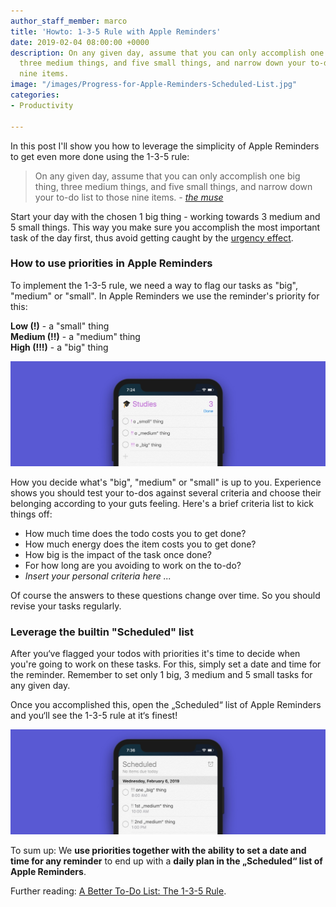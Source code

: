 ```yaml
---
author_staff_member: marco
title: 'Howto: 1-3-5 Rule with Apple Reminders'
date: 2019-02-04 08:00:00 +0000
description: On any given day, assume that you can only accomplish one big thing,
  three medium things, and five small things, and narrow down your to-do list to those
  nine items.
image: "/images/Progress-for-Apple-Reminders-Scheduled-List.jpg"
categories:
- Productivity

---
```

In this post I'll show you how to leverage the simplicity of Apple Reminders to get even more done using the 1-3-5 rule:

> On any given day, assume that you can only accomplish one big thing, three medium things, and five small things, and narrow down your to-do list to those nine items. _-_ [_the muse_](https://www.themuse.com/advice/a-better-todo-list-the-135-rule)

Start your day with the chosen 1 big thing - working towards 3 medium and 5 small things. This way you make sure you accomplish the most important task of the day first, thus avoid getting caught by the [urgency effect](https://www.nytimes.com/2018/07/09/smarter-living/eisenhower-box-productivity-tips.html).

### How to use priorities in Apple Reminders

To implement the 1-3-5 rule, we need a way to flag our tasks as "big", "medium" or "small". In Apple Reminders we use the reminder's priority for this:

**Low (!)** - a "small" thing  
**Medium (!!)** - a "medium" thing  
**High (!!!)** - a "big" thing

![](/images/Progress-for-Apple-Reminders-Priorities.jpg)

How you decide what's "big", "medium" or "small" is up to you. Experience shows you should test your to-dos against several criteria and choose their belonging according to your guts feeling. Here's a brief criteria list to kick things off:

* How much time does the todo costs you to get done?
* How much energy does the item costs you to get done?
* How big is the impact of the task once done?
* For how long are you avoiding to work on the to-do?
* _Insert your personal criteria here ..._

Of course the answers to these questions change over time. So you should revise your tasks regularly.

### Leverage the builtin "Scheduled" list

After you‘ve flagged your todos with priorities it's time to decide when you're going to work on these tasks. For this, simply set a date and time for the reminder. Remember to set only 1 big, 3 medium and 5 small tasks for any given day.

Once you accomplished this, open the „Scheduled“ list of Apple Reminders and you‘ll see the 1-3-5 rule at it‘s finest!

![](/images/Progress-for-Apple-Reminders-Scheduled-List.jpg)

To sum up: We **use priorities together with the ability to set a date and time for any reminder** to end up with a **daily plan in the „Scheduled“ list of Apple Reminders**.

Further reading: [A Better To-Do List: The 1-3-5 Rule](https://www.themuse.com/advice/a-better-todo-list-the-135-rule).